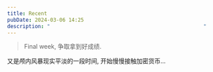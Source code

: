 ```yaml
---
title: Recent
pubDate: 2024-03-06 14:25
description: "                                                  "
---
```

> Final week, 争取拿到好成绩. 

又是颅内风暴现实平淡的一段时间, 开始慢慢接触加密货币...